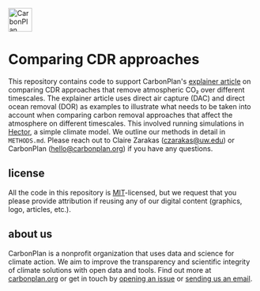 <p align="left" >
<a href='https://carbonplan.org'>
<picture>
  <source media="(prefers-color-scheme: dark)" srcset="https://carbonplan-assets.s3.amazonaws.com/monogram/light-small.png">
  <img alt="CarbonPlan monogram." height="48" src="https://carbonplan-assets.s3.amazonaws.com/monogram/dark-small.png">
</picture>
</a>
</p>

# Comparing CDR approaches

This repository contains code to support CarbonPlan's [explainer article](https://carbonplan.org/research/cdr-timescale-accounting) on comparing CDR approaches that remove atmospheric CO₂ over different timescales. The explainer article uses direct air capture (DAC) and direct ocean removal (DOR) as examples to illustrate what needs to be taken into account when comparing carbon removal approaches that affect the atmosphere on different timescales. This involved running simulations in [Hector](https://github.com/JGCRI/hector), a simple climate model. We outline our methods in detail in `METHODS.md`. Please reach out to Claire Zarakas (czarakas@uw.edu) or CarbonPlan (hello@carbonplan.org) if you have any questions.

## license

All the code in this repository is [MIT](https://choosealicense.com/licenses/mit/)-licensed, but we request that you please provide attribution if reusing any of our digital content (graphics, logo, articles, etc.).

## about us

CarbonPlan is a nonprofit organization that uses data and science for climate action. We aim to improve the transparency and scientific integrity of climate solutions with open data and tools. Find out more at [carbonplan.org](https://carbonplan.org/) or get in touch by [opening an issue](https://github.com/carbonplan/python-project-template/issues/new) or [sending us an email](mailto:hello@carbonplan.org).
